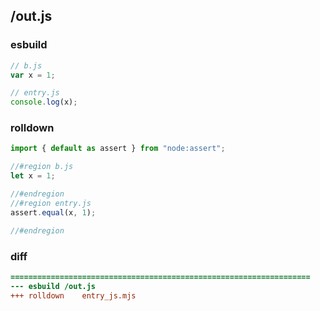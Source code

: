 ## /out.js
### esbuild
```js
// b.js
var x = 1;

// entry.js
console.log(x);
```
### rolldown
```js
import { default as assert } from "node:assert";

//#region b.js
let x = 1;

//#endregion
//#region entry.js
assert.equal(x, 1);

//#endregion

```
### diff
```diff
===================================================================
--- esbuild	/out.js
+++ rolldown	entry_js.mjs

```
